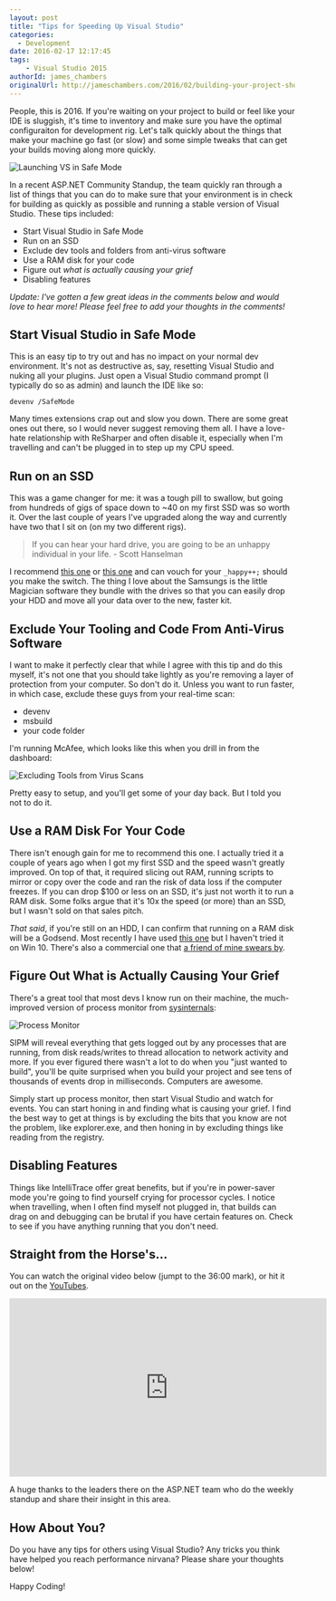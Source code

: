 ```yaml
---
layout: post
title: "Tips for Speeding Up Visual Studio"
categories:
  - Development
date: 2016-02-17 12:17:45
tags:
    - Visual Studio 2015
authorId: james_chambers
originalUrl: http://jameschambers.com/2016/02/building-your-project-should-be-pretty-quick/
---
```

People, this is 2016. If you're waiting on your project to build or feel like your IDE is sluggish, it's time to inventory and make sure you have the optimal configuraiton for development rig. Let's talk quickly about the things that make your machine go fast (or slow) and some simple tweaks that can get your builds moving along more quickly.

![Launching VS in Safe Mode](https://jcblogimages.blob.core.windows.net:443/img/2016/02/safemode.png)

<!-- more -->

In a recent ASP.NET Community Standup, the team quickly ran through a list of things that you can do to make sure that your environment is in check for building as quickly as possible and running a stable version of Visual Studio.<!-- more --> These tips included:
 - Start Visual Studio in Safe Mode
 - Run on an SSD
 - Exclude dev tools and folders from anti-virus software
 - Use a RAM disk for your code
 - Figure out _what is actually causing your grief_ 
 - Disabling features

_*Update*: I've gotten a few great ideas in the comments below and would love to hear more! Please feel free to add your thoughts in the comments!_

## Start Visual Studio in Safe Mode

This is an easy tip to try out and has no impact on your normal dev environment. It's not as destructive as, say, resetting Visual Studio and nuking all your plugins. Just open a Visual Studio command prompt (I typically do so as admin) and launch the IDE like so:

`devenv /SafeMode`

Many times extensions crap out and slow you down. There are some great ones out there, so I would never suggest removing them all. I have a love-hate relationship with ReSharper and often disable it, especially when I'm travelling and can't be plugged in to step up my CPU speed.

## Run on an SSD

This was a game changer for me: it was a tough pill to swallow, but going from hundreds of gigs of space down to ~40 on my first SSD was so worth it. Over the last couple of years I've upgraded along the way and currently have two that I sit on (on my two different rigs).

> If you can hear your hard drive, you are going to be an unhappy individual in your life. - Scott Hanselman

I recommend [this one](http://www.amazon.ca/gp/product/B00OAJ412U/ref=as_li_qf_sp_asin_il_tl?ie=UTF8&camp=15121&creative=330641&creativeASIN=B00OAJ412U&linkCode=as2&tag=chasthelist-20) or [this one](http://www.amazon.ca/gp/product/B00OBRFFAS/ref=as_li_qf_sp_asin_il_tl?ie=UTF8&camp=15121&creative=330641&creativeASIN=B00OBRFFAS&linkCode=as2&tag=chasthelist-20) and can vouch for your `_happy++;` should you make the switch. The thing I love about the Samsungs is the little Magician software they bundle with the drives so that you can easily drop your HDD and move all your data over to the new, faster kit.

## Exclude Your Tooling and Code From Anti-Virus Software

I want to make it perfectly clear that while I agree with this tip and do this myself, it's not one that you should take lightly as you're removing a layer of protection from your computer. So don't do it. Unless you want to run faster, in which case, exclude these guys from your real-time scan:

 - devenv
 - msbuild
 - your code folder
 
I'm running McAfee, which looks like this when you drill in from the dashboard:

![Excluding Tools from Virus Scans](https://jcblogimages.blob.core.windows.net:443/img/2016/02/anti-virus-exclude.PNG)

Pretty easy to setup, and you'll get some of your day back. But I told you not to do it.

## Use a RAM Disk For Your Code

There isn't enough gain for me to recommend this one. I actually tried it a couple of years ago when I got my first SSD and the speed wasn't greatly improved. On top of that, it required slicing out RAM, running scripts to mirror or copy over the code and ran the risk of data loss if the computer freezes. If you can drop $100 or less on an SSD, it's just not worth it to run a RAM disk. Some folks argue that it's 10x the speed (or more) than an SSD, but I wasn't sold on that sales pitch.

_That said_, if you're still on an HDD, I can confirm that running on a RAM disk will be a Godsend. Most recently I have used [this one](http://www.ltr-data.se/opencode.html/) but I haven't tried it on Win 10. There's also a commercial one that [a friend of mine swears by](http://www.superspeed.com/desktop/ramdisk.php). 

## Figure Out What is Actually Causing Your Grief

There's a great tool that most devs I know run on their machine, the much-improved version of process monitor from [sysinternals](https://technet.microsoft.com/en-us/sysinternals/processmonitor.aspx):

![Process Monitor](https://jcblogimages.blob.core.windows.net:443/img/2016/02/sysinternals-procmon.PNG)

SIPM will reveal everything that gets logged out by any processes that are running, from disk reads/writes to thread allocation to network activity and more. If you ever figured there wasn't a lot to do when you "just wanted to build", you'll be quite surprised when you build your project and see tens of thousands of events drop in milliseconds. Computers are awesome.

Simply start up process monitor, then start Visual Studio and watch for events. You can start honing in and finding what is causing your grief. I find the best way to get at things is by excluding the bits that you know are not the problem, like explorer.exe, and then honing in by excluding things like reading from the registry.  

## Disabling Features

Things like IntelliTrace offer great benefits, but if you're in power-saver mode you're going to find yourself crying for processor cycles. I notice when travelling, when I often find myself not plugged in, that builds can drag on and debugging can be brutal if you have certain features on. Check to see if you have anything running that you don't need. 

## Straight from the Horse's...

You can watch the original video below (jumpt to the 36:00 mark), or hit it out on the [YouTubes](https://youtu.be/niCDYdrCOu0?t=32m6s).

<iframe width="560" height="315" src="https://www.youtube.com/embed/niCDYdrCOu0" frameborder="0" allowfullscreen></iframe>

A huge thanks to the leaders there on the ASP.NET team who do the weekly standup and share their insight in this area. 

## How About You?

Do you have any tips for others using Visual Studio? Any tricks you think have helped you reach performance nirvana? Please share your thoughts below!

Happy Coding!